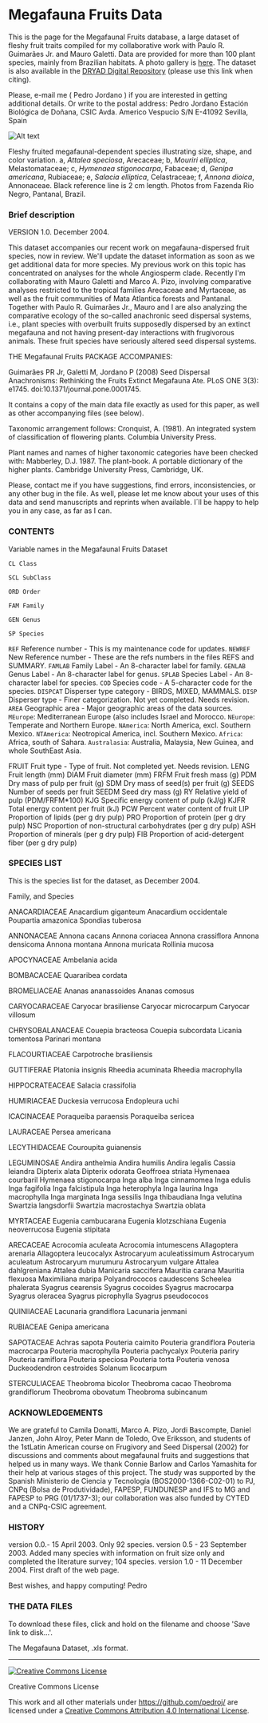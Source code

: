 Megafauna Fruits Data
=====================

This is the page for the Megafaunal Fruits database, a large dataset of fleshy fruit traits compiled for my collaborative work with Paulo R. Guimarães Jr. and Mauro Galetti. Data are provided for more than 100 plant species, mainly from Brazilian habitats. A photo gallery is [here](http://ebd10.ebd.csic.es/gallery/page10/).
The dataset is also available in the [DRYAD Digital Repository](http://datadryad.org/handle/10255/dryad.43562) (please use this link when citing).


Please, e-mail me ( Pedro Jordano ) if you are interested in getting additional details. Or write to the postal address:
Pedro Jordano
Estación Biológica de Doñana, CSIC
Avda. Americo Vespucio S/N
E-41092 Sevilla, Spain

![Alt text](http://ebd10.ebd.csic.es/resources/banner77.jpg "Megafaunal-dependent fruits, Brazil")

Fleshy fruited megafaunal-dependent species illustrating size, shape, and color variation.
a, _Attalea speciosa_, Arecaceae; b, _Mouriri elliptica_, Melastomataceae; c, _Hymenaea stigonocarpa_, Fabaceae; d, _Genipa americana_, Rubiaceae; e, _Salacia elliptica_, Celastraceae; f, _Annona dioica_, Annonaceae. Black reference line is 2 cm length. Photos from Fazenda Rio Negro, Pantanal, Brazil.

### Brief description
VERSION 1.0. December 2004.

This dataset accompanies our recent work on megafauna-dispersed fruit species, now in review. We'll update the dataset information as soon as we get additional data for more species. My previous work on this topic has concentrated on analyses for the whole Angiosperm clade. Recently I'm collaborating with Mauro Galetti and Marco A. Pizo, involving comparative analyses restricted to the tropical families Arecaceae and Myrtaceae, as well as the fruit communities of Mata Atlantica forests and Pantanal. Together with Paulo R. Guimarães Jr., Mauro and I are also analyzing the comparative ecology of the so-called anachronic seed dispersal systems, i.e., plant species with overbuilt fruits supposedly dispersed by an extinct megafauna and not having present-day interactions with frugivorous animals. These fruit species have seriously altered seed dispersal systems.

THE Megafaunal Fruits PACKAGE ACCOMPANIES:

Guimarães PR Jr, Galetti M, Jordano P (2008) Seed Dispersal Anachronisms: Rethinking the Fruits Extinct Megafauna Ate. PLoS ONE 3(3): e1745. doi:10.1371/journal.pone.0001745.

It contains a copy of the main data file exactly as used for this paper, as well as other accompanying files (see below).

Taxonomic arrangement follows: 
Cronquist, A. (1981). An integrated system of classification of flowering plants. Columbia University Press.

Plant names and names of higher taxonomic categories have been checked with:
Mabberley, D.J. 1987. The plant-book. A portable dictionary of the higher plants. Cambridge University Press, Cambridge, UK.

Please, contact me if you have suggestions, find errors, inconsistencies, or any other bug in the file. As well, please let me know about your uses of this data and send manuscripts and reprints when available. I´ll be happy to help you in any case, as far as I can.

### CONTENTS

Variable names in the Megafaunal Fruits Dataset

`CL Class`

`SCL SubClass`

`ORD Order`

`FAM Family`

`GEN Genus`

`SP Species`


`REF` Reference number - This is my maintenance code for updates.
`NEWREF` New Reference number - These are the refs numbers in the files REFS and SUMMARY.
`FAMLAB` Family Label - An 8-character label for family.
`GENLAB` Genus Label - An 8-character label for genus.
`SPLAB` Species Label - An 8-character label for species.
`COD` Species code - A 5-character code for the species.
`DISPCAT` Disperser type category - BIRDS, MIXED, MAMMALS.
`DISP` Disperser type - Finer categorization. Not yet completed. Needs revision.
`AREA` Geographic area - Major geographic areas of the data sources.
`MEurope`: Mediterranean Europe (also includes Israel and Morocco.
`NEurope`: Temperate and Northern Europe.
`NAmerica`: North America, excl. Southern Mexico.
`NTAmerica`: Neotropical America, incl. Southern Mexico.
`Africa`: Africa, south of Sahara.
`Australasia`: Australia, Malaysia, New Guinea, and whole SouthEast Asia.

FRUIT Fruit type - Type of fruit. Not completed yet. Needs revision.
LENG Fruit length (mm)
DIAM Fruit diameter (mm)
FRFM Fruit fresh mass (g)
PDM Dry mass of pulp per fruit (g)
SDM Dry mass of seed(s) per fruit (g)
SEEDS Number of seeds per fruit
SEEDM Seed dry mass (g)
RY Relative yield of pulp (PDM/FRFM*100)
KJG Specific energy content of pulp (kJ/g)
KJFR Total energy content per fruit (kJ)
PCW Percent water content of fruit
LIP Proportion of lipids (per g dry pulp)
PRO Proportion of protein (per g dry pulp)
NSC Proportion of non-structural carbohydrates (per g dry pulp)
ASH Proportion of minerals (per g dry pulp)
FIB Proportion of acid-detergent fiber (per g dry pulp)

### SPECIES LIST

This is the species list for the dataset, as December 2004.

Family, and Species

ANACARDIACEAE
Anacardium giganteum
Anacardium occidentale
Poupartia amazonica
Spondias tuberosa

ANNONACEAE
Annona cacans
Annona coriacea
Annona crassiflora
Annona densicoma
Annona montana
Annona muricata
Rollinia mucosa

APOCYNACEAE
Ambelania acida

BOMBACACEAE
Quararibea cordata

BROMELIACEAE
Ananas ananassoides
Ananas comosus

CARYOCARACEAE
Caryocar brasiliense
Caryocar microcarpum
Caryocar villosum

CHRYSOBALANACEAE
Couepia bracteosa
Couepia subcordata
Licania tomentosa
Parinari montana

FLACOURTIACEAE
Carpotroche brasiliensis

GUTTIFERAE
Platonia insignis
Rheedia acuminata
Rheedia macrophylla

HIPPOCRATEACEAE
Salacia crassifolia

HUMIRIACEAE
Duckesia verrucosa
Endopleura uchi

ICACINACEAE
Poraqueiba paraensis
Poraqueiba sericea

LAURACEAE
Persea americana

LECYTHIDACEAE
Couroupita guianensis

LEGUMINOSAE
Andira anthelmia
Andira humilis
Andira legalis
Cassia leiandra
Dipterix alata
Dipterix odorata
Geoffroea striata
Hymenaea courbaril
Hymenaea stigonocarpa
Inga alba
Inga cinnamomea
Inga edulis
Inga fagifolia
Inga falcistipula
Inga heterophyla
Inga laurina
Inga macrophylla
Inga marginata
Inga sessilis
Inga thibaudiana
Inga velutina
Swartzia langsdorfii
Swartzia macrostachya
Swartzia oblata

MYRTACEAE
Eugenia cambucarana
Eugenia klotzschiana
Eugenia neoverrucosa
Eugenia stipitata

ARECACEAE
Acrocomia aculeata
Acrocomia intumescens
Allagoptera arenaria
Allagoptera leucocalyx
Astrocaryum aculeatissimum
Astrocaryum aculeatum
Astrocaryum murumuru
Astrocaryum vulgare
Attalea dahlgreniana
Attalea dubia
Manicaria saccifera
Mauritia carana
Mauritia flexuosa
Maximiliana maripa
Polyandrococos caudescens
Scheelea phalerata
Syagrus cearensis
Syagrus cocoides
Syagrus macrocarpa
Syagrus oleracea
Syagrus picrophylla
Syagrus pseudococos

QUINIIACEAE
Lacunaria grandiflora
Lacunaria jenmani

RUBIACEAE
Genipa americana

SAPOTACEAE
Achras sapota
Pouteria caimito
Pouteria grandiflora
Pouteria macrocarpa
Pouteria macrophylla
Pouteria pachycalyx
Pouteria pariry
Pouteria ramiflora
Pouteria speciosa
Pouteria torta
Pouteria venosa
Duckeodendron cestroides
Solanum licocarpum

STERCULIACEAE
Theobroma bicolor
Theobroma cacao
Theobroma grandiflorum
Theobroma obovatum
Theobroma subincanum


### ACKNOWLEDGEMENTS
We are grateful to Camila Donatti, Marco A. Pizo, Jordi Bascompte, Daniel Janzen, John Alroy, Peter Mann de Toledo, Ove Eriksson, and students of the 1stLatin American course on Frugivory and Seed Dispersal (2002) for discussions and comments about megafaunal fruits and suggestions that helped us in many ways. We thank Connie Barlow and Carlos Yamashita for their help at various stages of this project. The study was supported by the Spanish Ministerio de Ciencia y Tecnología (BOS2000-1366-C02-01) to PJ, CNPq (Bolsa de Produtividade), FAPESP, FUNDUNESP and IFS to MG and FAPESP to PRG (01/1737-3); our collaboration was also funded by CYTED and a CNPq-CSIC agreement.


### HISTORY
version 0.0.- 15 April 2003. Only 92 species.
version 0.5 - 23 September 2003. Added many species with information on fruit size only and completed the literature survey; 104 species.
version 1.0 - 11 December 2004. First draft of the web page.

Best wishes, and happy computing!
Pedro


### THE DATA FILES
To download these files, click and hold on the filename and choose 'Save link to disk...'.

The Megafauna Dataset, .xls format.

----------------
<a rel="license" href="http://creativecommons.org/licenses/by/4.0/"><img alt="Creative Commons License" style="border-width:0" src="https://i.creativecommons.org/l/by/4.0/88x31.png" /></a>

Creative Commons License  

This work and all other materials under https://github.com/pedroj/ are licensed under a [Creative Commons Attribution 4.0 International License](https://creativecommons.org/licenses/by/4.0/legalcode).
